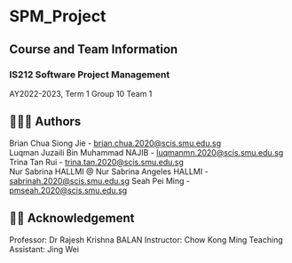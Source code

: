 ﻿# SPM_Project

## Course and Team Information
### IS212 Software Project Management
AY2022-2023, Term 1 Group 10 Team 1

## 👨👩🥇 Authors
Brian Chua Siong Jie  - brian.chua.2020@scis.smu.edu.sg  
Luqman Juzaili Bin Muhammad NAJIB - luqmanmn.2020@scis.smu.edu.sg   
Trina Tan Rui - trina.tan.2020@scis.smu.edu.sg  
Nur Sabrina HALLMI @ Nur Sabrina Angeles HALLMI - sabrinah.2020@scis.smu.edu.sg
Seah Pei Ming - pmseah.2020@scis.smu.edu.sg


## 👨‍🏫 Acknowledgement
Professor: Dr Rajesh Krishna BALAN 
Instructor: Chow Kong Ming
Teaching Assistant: Jing Wei
